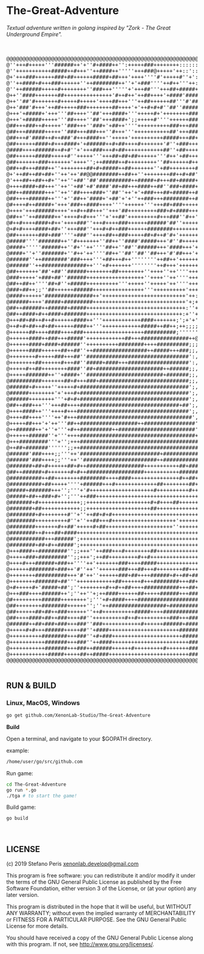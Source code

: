 # The-Great-Adventure
###### Textual adventure written in golang inspired by "Zork - The Great Underground Empire".

<pre>

@@@@@@@@@@@@@@@@@@@@@@@@@@@@@@@@@@@@@@@@@@@@@@@@@@@@@@@@@@@@@@@@@@@@@@@@@@@@@@@@@@@@@@@@@@@@@@@@@@@@@@@@@@@@@@@@@@@@@@@@@@@@@@@@@@@@@@@@@@@@@@@@@@@@@@@@@@@@@@@@@
@''+++#+++++'''######++'+''#+####++'':+++++###++++++++:::::::::::::::+'++:+####::::::::::::::::::::::::::::::::::::::::::::::::::::::::::::::::::::::::::::::::::
@''+++++++++++#####++#+++''++####++'''''+++###@+++++'++::':::::::::::++++++#+##::::::::::::::::::::::::::::::::::::::::::::::::::::::::::::::::::::::::::::::::::
@+'+++###++++++###+##++++++#####+##+++'++++''''#'+++++#''+'::':::::::+++++++++#::::::::::::::::::::::::::::::::::::::::::::::::::::::::::::::::::::::::::::::::::
@''++####+#+++###++++++''++########++''+'+###''''++#++'''++::'+::::::+++++++++#::::::::::::::::::::::::::::::::::::::::::::::::::::::::::::::::::::::::::::::::::
@''++######+++++#++++++++''###+++'''''+'+++##'''+++##+#####+''+::':+++'+++#+++###::::::::::::::::::::::::::::::::::::::::::::::::::::::::::::::::::::::::::::::::
@++''####+++++++##+++++++++++++++'#++#++'++##++++'+####'####'++:'::++++++'++++'''::::::::::::::::::::::::::::::::::::::::::::::::::::::::::::::::::::::::::::::::
@++''##'#+++++++#+++++#+++++'++++##+++'''++##++++++##'''#'####+++':##+####:::+#'#::::::::::::::::::::::::::::::::::::::::::::::::::::::::::::::::::::::::::::::::
@++'###'#+++'++##+++++###++++++++##++++'+'++#+#+#''##''######+++++:##+###':::+#''::::::::::::::::::::::::::::::::::::::::::::::::::::::::::::::::::::::::::::::':
@+++'+#####+'+++'''##++++''##'+++####+'''+++++#+'++++++++####'++++++++#++:::::+:++:::::::::::::::::::::::::::::::::::::::::::::::::::::::::::::::::::::::::;;;'''
@+++'+#####+++++'''##++++''##'+++####+';;+++++#''''++++++####'+++++##+###:::::+:++:::::::::::::::::::::::::::::::::::::::::::::::::::::::::::::::::::::::::;';'''
@##+++###++#+++++''###+++''###+'+##++''''++++++++++###+++########@#+++#++:;::::::::::::::::::::::::::::::::::::::::::::::::::::';''::::::::::::::::::::::;';;;;;+
@##+++######+++++''###+++###+++''#+++'''+++++++++++##'+++######++@@+'++++;;'::::::::::::::::::::::::::::::::::::::::::::::::::;;;;'::::::::::::::::::'::;';;;;;++
@##+++#'####++#++###'#+++####++''+++++'++++++++++#####+++##++###+##+++###++'''''':::::::::::::::::::::::::::::::::::::::::::::';:'';:'':::::::::::::''''''';''+++
@##++++++####+#+++####+'+######++#+##++++#+++++++'#''+###++++++#++++++####''''''';':::::::::::::::::::::::::::::::::::::::::::';;';;::;:::::;;:'+::'';''';''+++++
@####++++######++#+#''+'+++###+++#+##++++++++++++##''+##+++++++####+++#########'##'::::::::::::::::::::::::::::;:::::::;;:;:::;;''+'';'';++:'''::'''''''++'++++++
@##++++++#####+++++#''+++++'''+++##+##+##++++++'''#++'+##+++++#+###+++#+##########'+:+::::::::::::::;:++:::::'''';;;;:;';######@@@@@@@+++++++'++''''''++++'++++++
@##+++++++###+++++++'++++'';++#####++#+++++++++''##++++++#++++#++##+#++###++###++++##':::::::::::::+;++++++++++'''''';########'@@@@@@+++++++++++''''''''++++++++'
@##++#+++####++''++++++++##+#+#####++##+++++++''+##++++++++#############+######+#++####::::::::::++++++++++++++++'''+++##+##++#@@@@@@+++++++++++'''+++'+++++++''+
@+'++##++##+##+''++'++'##@@########++##++''++++++++##++#+##'+++''####++++++####+++++###::::::::;;:+++++++++#++++#'''#''####''#+@@@@@@''+'''+++++++++++'''++++'''+
@'+++##++##++#+''++''+##''##'##########++#####+#+++##+#####++++++++##+++++++###+++++####:::'''''+++++++++++##########'+######'+@@@@@@++''+++++++++++++'++++++'+''
@++++####+##+++''++''+##'+#'####'##+##+++####++##''###+####++++''++###+++++######+++#####'''''++++++++#++++###++######+++'#''##@@@@@@++'+++++++++++++++++'++'++'+
@##++#######+++''++''##++++###+''##''++'+'+###+++##+#####++###+++######+##+##++##++++####+''+++++++++++++++++++++###+#+''######@@@@@@++++++++++++++++++++'+++++''
@##++++######++'''+''##++'####+'+##'+'+''++###+++########++##++++++####'+##++####''++####+'++++++++++++++++'++'++''++#'##'##+##@@@@@@+++++'+++++++++++++++++++'''
@#++++#++#####+'+++'###++####++++''''++++++'''+++##+###+++++++###+#+###++++++####+++++####+++++#++++''+++++++'++'#''++'''#:####@@@@@@+++++++++++++++++++++'++''''
@++++'+++######++++'++#++##+++''+++'##+++++++++###+#+####++++''++++####++##+#++###+##++++''''''+'++''''''''++'+++''''++#+:##++;@@@@@@++##+++++++++++++++++++++''+
@##++''++######++'++++#+#+++'''+'++##'+++++++++#+++###''#++'+++##++####+++#++##;,,'+###+#'#''''+++##'#'''+'+++';'#'+++'::###++#@@@@@@+###++++++++++#++++++++'++''
@#++#++++####+#++'++++###''+++#++++###++++++######'##''++++++++++++#+++##++##'',+@,,:####+#####++##'+++++''++'+'''+++:;##@@####@@@@@@@+++##++++++'+++++++''''++++
@+#+#++++####+##+''+++###''+++#+#++###++++++########+++++++++++++++#+#++#++#'',+@@@,,'#############++'+#+'++'+''''+++'###@@##'#@@@@@@@@++++++++++'+++++++'+'+'+++
@##+++++++###+###''''+###''++++##++###+++++##+#++#'#+'++++++++++++++++++++;#::@@@,,,,,,++++########++++++'+'+++'+++'###@@@@##''@@@@@@@@@+++++++++++++++++++''++++
@#####''''#######++''#+++++++''##++''####'#####+++'#''#+++++++###++++++++;',,@@@@'',,,,;+####++++###+'#'##''++'''''###@@@@@####@@@@@@@@@@++++'+++++++++++++''++++
@####+'''''######++''#+''++''''##++''##''######+++'####+++'+++###+'++++;+;,@@@@:,'',,';,:;'####++##++'''#'''''+':###@@@@@@@##''@@@@##@@##@+++'+++++++++++##++++++
@####+''+''#######+''#++'++''''##++''##''##''##+++'#'##+++'+++###''+++;+;,,@@@@,,,,,,,,+;,;++#+++##+++''''''+''::##@@@@@@@@####@@@@@#@@#@@@'''+++++++++++#+++++++
@######''++########'###++++'''+##+++#++''''''''++##++'+++++++';+++'+;+':,'@@@',,,'',,,,,,,,,:####+#++'##''#++::##@@@@@@@@@#++##@@@@@@#@@@@@@#'+++++++++++++'''+++
@######''++##############++'''+#+++++++''''''''++#+++'+++++++';+++';+++,,@@@:,,,,,,'',,,',,,,+#####'++'###'+#:###@@@@@@@@@@;'##@@##@@@@@@@@@@++++++++++++++'''+++
@##+++++++'##'+##''######++++++++##++++++++''++++''++''''++++;'++;'##,,@@@@,,;,,,,,,,,,,,;,,,,,'+##'''#''+#;+##@@@@@@@@@@@#####@@@@@@@@@@#@####++++++++++##++++#+
@###+++++'+###+##''######++++++++++++++++++''++++''++''''++++;'+''''',,@@+,,,,,',,,,',,,,,,,,,,:'####'''+':###@@@@@@@@@@@@#''##@@@@@@@@@@@#@###++++++++++##++#+##
@##++##++''''##+#''+#####++++++++++'''+++++''+++++'++''''+++++:+''',,@@@',,,,,,,,,,,',,;:++','+:,;#'''+':###@@@@@@@@@@@@@##'''#@##@@@@@@@@@@@@###++++++++##+#+#+#
@###+##++;;''##++++++######++++++++++++++++'''++++++++++'++++:+'+;',:@@:,',:::+':''+''';;#''##''''#+#+'::##@@@@@@@@@@@@@@######@@@@@@##@@@@@@#@@+'#+++++++###'###
@####++++++'###############++'++++++++++++++++++++++++++'++:+++++',@@''''''';'+'+#+'+''';'#''''''++++::##@@@@@@@@@@@@@@@+###'''@@@@@@@@@@@@@@@@@+##++++++##'#'###
@######++++'#####+#########+++++++++++++++++++++++++++++'+;++++++'+'''''''';'''+''#''+';'#'''''''''++:+##@@@@@@@@@@@@@@++######@@@@@@@@@@@@@@@@@+##++++++####'###
@##++######++######+#####+++++++++++++++++++++++++++++++:''+++'++'';++;''++'''''#''#''++''+''##++'':##+@@@@@@@@@@@@@@############@@@@@@@@@@@@@@@#++##++++####'+##
@##++####+#++####+#######++++++++++++++++++++++++++++++:+''+++++'''+;+'''+'#''#''''''#;''+''#'+++':###@@@@@@##@@@@@@@#+++''######@###@@@@@@@@@@@@++##++++#####++#
@+++##+##++#++#++++++####++'''++++++++++++####+++++++;';+'+'''++++:++''++#';;;;;;;;;;;,,,,,,,,,,,,,##@@@@@@@@@@################@@@@@@@@@@@@@@@@@@@@++##++++######
@++#+#+##++#+##++++++####++'''++++++++++++#####++##++;++;;;;;;;;;:,,,,,,,,,,,,,,,,,,,,,,,,,,,,,,,,,@@@@@@@@@@@@@@@@@######'+++#@@##@@@@@@@@@@@@@@@@+++#++++######
@++++++##++++####++++###+++++++++++++++++++##########;'''''''@@@@@@@@@@@@@@@@@@@@@@@@@@@@@@@@@@@@@@@@@@@@@@@@@@@@@@@@@@@@''''##@@####@@@@@@@@@@@@@###++++++######
@++++++####++###+++#####'++++++++++++##+++###############++@@@@@@@@@@@@@@@@@@@@@@@@@@@@@@@@@@@@@@@@@@@@@@@@@@@@@@@@@@@@@@######@@@@@@@@@@@@@@@#@@#'+####'########
@++++++####+####+######''++++++++++########++++##########;;;+@@'''';;'''':,,,,'''''+,,,,,,,,,,,,,,,,;@@@@@@@@@@@@@+++++++'''''#@@##@@@@@@##@@@@@@#'+############+
@++++++####++++++##++##''++#################++#####+++###;;,,,,,,,,;;',,,,,,,,,,,,;',,,'''''''',,.,,;@@@@@@@@@@@@;'++++++#@####@@@@@@@@@@@@@@@@@@#'+############+
@++++++++#+++++###+++##''################################':,:,,,'''@@#@++,,,,,:'';;#'''',,,,,,,,,,,,;+#,,@@;@@+@#,'@@#+++######@@@@@@@@@@@@@@@@@@#++##########+++
@++++++++##++++++#+++##''#####+####+++###################':,:,,,'''@@#++;,,,,;''';;'''+@+'''''''''',;##,,@@@@@###,'@@@@########@@@@@@@@@@@@@@@@@@#############+##
@+++++#++##++++++++####''##+#####################++######;;,,,,''@@;;;'+@,,,;;++@@'''';++'''''''''',;##,,@@;@@;@@,'@@@@#######+@@@#@@@@@@@@@@@@@@################
@+++++#######++''+####+''########################+#######;;,,,,##'';;+@++'';;++::'''@';@@,,,,,,,,,,,;##,,@@;@@;@@,'@@@@#+''''''@@####@@@@@@@@@@@@################
@##########+++++++##+#+++###+############################;;,,,,''''@@@@++,,,,,:@+''@''+@:,''''''''',;##,,@@;@@;@@,'@@@@########@@@@@@@@@@@@@@@@@@################
@######+#+++++''+++++#+##################################';,:,,;;@@@+;'++,,,,,:'''@''@;,,,,,,,,,,,,,;##,,@@####@@@#@@@@##'''++#@@@@##@@@@@@@@@@@@################
@######++++++++'+'+++#+##################################';,:,,;;'';;;+++,,,,,'''@@''@;,,,,,,,,,,,,,;##,,@@@@@@@@:'@@#@######@@@@@@@@@@@@@@@@@@@@################
@######++++++++'''+#+#+##################################';,:,,;;+#'''+++,,,,''##'''@@;,,,,,,,,,,,,,;+#,,@@@@@@@#:'@@@@########@@@@@@@@@@@@@@@@@@################
@##++###+++'''+++##++++###############################+##';,,,,,;''''''':,,''''@@;;@@@@'',,,,,,,,,,.;++''@@@@@@@@@@@@@@++#####@@@@@@@@@@@@@@@@@@@######++######++
@++++####++'''++++#+++###################################';,,';,,,,,,,,,,,,,,#@',;;@+,,,,,,,''',,,,.;++++#@@@@@@@@@@@@@++##+#++@@@@@@@@@@@@@@@@@@################
@++++##++++''''++'#+++####################################',::,,,,,:':,,,,,,,,,,,+#:,:,;;',,,,,,,';,;+#####@@@@@@@@@@@@++''###+@@@@##@@@@@@@@@@@@###++###++####++
@+++++##+++'+'++'''##++##################++################'''#####',';'''',,,,,,,,,,,,,,,,,'':,,,,,;+#####@@+###@+++++++##''';@@#@@@@@@@@@@@@@@@####+###########
@++######++'+''+'''+#++##########++########################''##############'#######;##+#+''####+++,,+++##@@@@@###@@@@@@@@''####@@@@##@@@@@@@@@@@##############+##
@++++++######''+'''++++####################################++##++#'##'''##''''###########+##########@@@@@@@@@@@@@@@@@@@@@###''#@@@@@@@@@@@@@@@@@#################
@+++#########'''+'';+++##########################################+'####''#''#########;'##++';#######@@@@@@@###@@@###@@@@###''##@@#@@@@@@@@@@@@@@@@@@@@@@@########
@++##+#######'''''';;++#################################################+###'''###''#####'+#+####''#@@@@@@@@@@@@@#@@@##@#######@@@@@@@@@@##@@########@@@@@#######
@######'###++++;;'''++'#########################+########################################;;#'##''###@@@###@@@@#################@@#@########################@@@###
@######'###++++;;'''++''#######################++################################++#################@@@@@#@@@##################@###########################@@@###
@#######+##+#++++++##+#++##################+++++++++++##+####################################''##+'#@@#@@########################################################
@##++######+#+++++++#+#++##################+++++++++++#####################+#+######################@@@##########################################################
@##########++##++++++++########++++####+++++++++++++++#++##++######++####++#######+###+##########++############++#########+####+##+##############################
@##########+##+++++''''+######+++#+++++++++++++##++++++++##++++++++++++#######+##++##########++#+#####+++#+++++#++++++###################+#######################
@#####+#######+++'';'''+'#++++++++++++++++++++#++++++++++#+++++++++++++++#####+#+++#++#######++##+####+++++#+##++++++++++++######++#######+######################
@#####+##++###+#+'';'''++###+++++++++++++++++++++++++++++++++++++++++++++++###++#+++#+#####+#++++++##+++++++++#++++++++++########################################
@#######+#+++++++++++++;;++++++++++++++++++++#+#++++##+++++++++++++++++++++#+####++++++++++++#+####+++++++#++++++##++++++++++++###+#######+######################
@#######+##++++++++++++;;++++++++++++++++++++##++++++++++++++++++++++++++++###+###+++++++++##++++##++++++##+++++++++++++++++++++######+++++######################
@########+#++++++++#''+''++##+#+#++++++++++++++++++++++++++++++++++++++++++#+++#+##++++++++++++++##+++#++++##+########+++##++++++++++++++++#########++###########
@########++++++++++#''+''++##+++#++++++++++++++++++++'+++++++++++++++++++++#+++###+++++++++++++++##++++++++#++##########+##++++++++++++++++######################
@########+++++++#++##'+++++#+##+++++++++++++++++++++''++++++++++++++++++++++++++###++++++++++++++#++++++++++++#++###+++####++++##+++++++++++++###################
@########++#+++##+####+++++++++++++++++++++++++++++++++++++++++++++++++++++++++++##++++++++###+++++++++++++++++#+##+++###+#+++++++++++++++++++#+#################
@###########+++######';++++++++++++++++++++++++++++++++++++++++++++++++++++++++++##+++++++++++#+++#####+++++++#++##+++#####++++++++++++++++++#+++#############+##
@########+##+#++#####';+++++++++++++++++++++++++++++++++++++++++++++++++++++++#++++++++++++++++++###+#++++++++#++##++++####++++++++++++++++++++#+#############+#+
@+++####++#########'';;+++''++###+++#++++++++##++++++++++++++++++++++++++++++++++++++++++#+++++++++++++++++####++######+###++++++++++++++++++++###+++++++++######
@+++++###+#########'';;+++';++##+++++++++#++#++++++++++++++++++++++++++++++++++++++++++++#+++++++++++++++++####++++####+###+++#+++++++++++++++++#++++++++++######
@++++#+++######+###++''''++'+++++++###++++#####++++++++++++++++++++++++++++++++++++++++++##++'+#+++##++++##################+++#++++++++++++++++++++++#+++##+++###
@++++++########+###++'#''++''++++++###+++##+++#++++++++##++++#+++++++++++++++++++++++++++++++'++###+#++++++##+#############+++#++++++++++++++++++++###+++##+++##+
@++++++++##########+++'#'++''++++++###+##++++######+#++##+####+++#+++++++++++++++++####++++++++##+#+##++++++++####+########+++#+++++++++++++++++++++##++++++++##+
@++++++++#######+##'''++++++++++++##++++++#+++########+++##+++###+++++++++++++#++++####+++++++++++++++#+####++++++++++#############++++++##+++++++++#+#+####+++++
@+#+++++#+'#####+##';''++++++++#++#++##++++###########+++##++####++++++++++##+########++++++++#+++++++#####++++++++++++#+###+########+##+##++++#+#++++##+####++++
@+++###++++######++';''++''+;++####++++++##+++++######+++###++###++++++++++###+########+++++++#+++++++++++++++++++++++###+++#+#############++####+#+++##+#+##++++
@#+++++++++######++++++++';'''+#+####++++#########################+#######+###########++++++++#++++++++++++++++++++++++++#+###+++#+######+++++###++++#+++++++##++
@##++++++++########++++++'';''++##################+##############+########+###########++++++++++#++++++++++++++++++++++++++++#+++#+###+++#+#######+###+++###+####
@##++++++##+##++###++++++''++#++++++++++#####++++##########################++#####++#+###++######+++##+++++++++++++++++++++++####++++++++++######++++++++####++++
@##++++####+##++###++++##''++++++++++#++#++++++++++###+++####################+#######+####+###+##++++++++++++++#++++++++++++++++#++++#+++####@+##+++++++#++##++++
@######++##+###+###+++###''###++++++++++++#++++++######+###############++#####+######++###+######++++++++++++++#+++++++++++##++++++++++++########+++++++#++##++++
@+++++#+#+++######+++++##''+####++++++++++++++++++++++#####################################+++###++++++++++++++++++++++++++##++++##++++++####++++++++#+++#++++#+#
@++++++++++########+++###''+#+###++++++++++++++++++++++###########################################+++++++++++++++++++++++++++++++##+++#####+++#+#+++#++++++++++++
@+++++++++++#######+++###''++####++++++++++++++++++++++++########################################++++++++++++++++++++++++++++++++##++++++##++#+#+++###+++++##+#++
@+++++++++++#######+++###++######++++++#+++++++++#+++++++##########################################+++##++++++++'+'++++++++++++++##++++#####++###+++++#++########
@++++++++++++#####+++++##++#####+++++++++++++++++++++++++####################+########+++#####+++##++++##+++++'''++++++++++++++++##++++++##########+++#########++
@@@@@@@@@@@@@@@@@@@@@@@@@@@@@@@@@@@@@@@@@@@@@@@@@@@@@@@@@@@@@@@@@@@@@@@@@@@@@@@@@@@@@@@@@@@@@@@@@@@@@@@@@@@@@@@@@@@@@@@@@@@@@@@@@@@@@@@@@@@@@@@@@@@@@@@@@@@@@@@@@

</pre>

## RUN & BUILD

### Linux, MacOS, Windows

```bash
go get github.com/XenonLab-Studio/The-Great-Adventure
```

**Build**

Open a terminal, and navigate to your $GOPATH directory.

example:

```bash
/home/user/go/src/github.com
```

Run game:

```bash
cd The-Great-Adventure
go run *.go
./tga # to start the game!
```

Build game:

```bash
go build 
```

<br>

## LICENSE

(c) 2019 Stefano Peris <xenonlab.develop@gmail.com>

This program is free software: you can redistribute it and/or modify
it under the terms of the GNU General Public License as published by
the Free Software Foundation, either version 3 of the License, or
(at your option) any later version.

This program is distributed in the hope that it will be useful,
but WITHOUT ANY WARRANTY; without even the implied warranty of
MERCHANTABILITY or FITNESS FOR A PARTICULAR PURPOSE.  See the
GNU General Public License for more details.

You should have received a copy of the GNU General Public License
along with this program.  If not, see <http://www.gnu.org/licenses/>.
